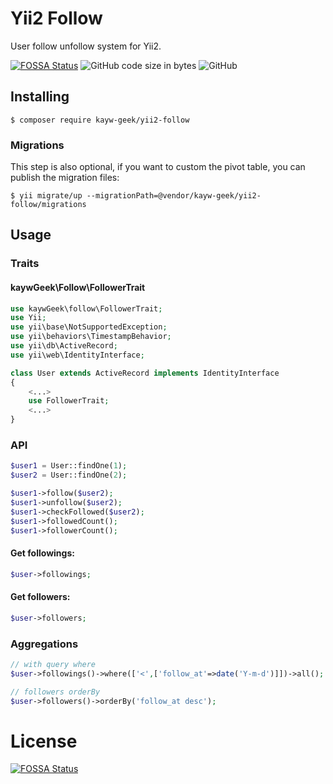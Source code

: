 # 				Yii2 Follow



User follow unfollow system for Yii2.

[![FOSSA Status](https://app.fossa.com/api/projects/git%2Bgithub.com%2Fkayw-geek%2Fyii2-follow.svg?type=shield)](https://app.fossa.com/projects/git%2Bgithub.com%2Fkayw-geek%2Fyii2-follow?ref=badge_shield) ![GitHub code size in bytes](https://img.shields.io/github/languages/code-size/kayw-geek/yii2-follow) ![GitHub](https://img.shields.io/github/license/kayw-geek/yii2-follow) 

## Installing

```
$ composer require kayw-geek/yii2-follow
```

### Migrations

This step is also optional, if you want to custom the pivot table, you can publish the migration files:

```
$ yii migrate/up --migrationPath=@vendor/kayw-geek/yii2-follow/migrations
```

## Usage

### Traits

#### kaywGeek\Follow\FollowerTrait

```php
use kaywGeek\follow\FollowerTrait;
use Yii;
use yii\base\NotSupportedException;
use yii\behaviors\TimestampBehavior;
use yii\db\ActiveRecord;
use yii\web\IdentityInterface;

class User extends ActiveRecord implements IdentityInterface
{
    <...>
    use FollowerTrait;
    <...>
}
```

### API

```php
$user1 = User::findOne(1);
$user2 = User::findOne(2);

$user1->follow($user2);
$user1->unfollow($user2);
$user1->checkFollowed($user2);
$user1->followedCount();
$user1->followerCount();
```

#### Get followings:

```php
$user->followings;
```

#### Get followers:

```php
$user->followers;
```

### Aggregations

```php
// with query where
$user->followings()->where(['<',['follow_at'=>date('Y-m-d')]])->all();

// followers orderBy
$user->followers()->orderBy('follow_at desc');
```

# License
[![FOSSA Status](https://app.fossa.com/api/projects/git%2Bgithub.com%2Fkayw-geek%2Fyii2-follow.svg?type=large)](https://app.fossa.com/projects/git%2Bgithub.com%2Fkayw-geek%2Fyii2-follow?ref=badge_large)
